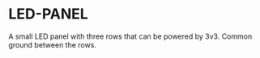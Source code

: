 # LED-PANEL
A small LED panel with three rows that can be powered by 3v3. Common ground between the rows.

